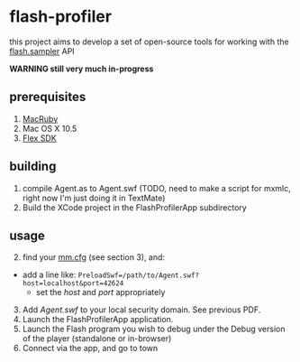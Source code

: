 flash-profiler
==============

this project aims to develop a set of open-source tools for working with the 
[flash.sampler](http://livedocs.adobe.com/flash/9.0/ActionScriptLangRefV3/flash/sampler/package-detail.html) API

**WARNING still very much in-progress**

prerequisites
-------------

1. [MacRuby](http://macruby.org)
1. Mac OS X 10.5
1. [Flex SDK](http://opensource.adobe.com/wiki/display/flexsdk/Flex+SDK)

building
--------

1. compile Agent.as to Agent.swf (TODO, need to make a script for mxmlc, right now I'm just doing it in TextMate)
1. Build the XCode project in the FlashProfilerApp subdirectory

usage
-----

2. find your [mm.cfg](http://www.adobe.com/devnet/flashplayer/articles/flash_player_admin_guide/flash_player_admin_guide.pdf) (see section 3), and:
  * add a line like: `PreloadSwf=/path/to/Agent.swf?host=localhost&port=42624`
    * set the _host_ and _port_ appropriately
3. Add *Agent.swf* to your local security domain. See previous PDF.    
4. Launch the FlashProfilerApp application.
5. Launch the Flash program you wish to debug under the Debug version of the player (standalone or in-browser)
6. Connect via the app, and go to town
